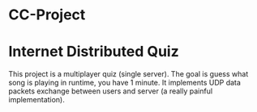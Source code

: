 # CC-Project
<h1>Internet Distributed Quiz</h1>
This project is a multiplayer quiz (single server). The goal is guess what song is playing in runtime, you have 1 minute. It implements UDP data packets exchange between users and server (a really painful implementation).
